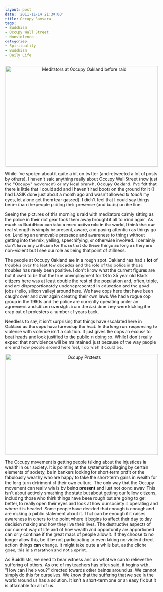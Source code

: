 ```yaml
--- 
layout: post
date: '2011-11-14 21:30:00'
title: Occupy Samsara
tags: 
- Buddhism
- Occupy Wall Street
- Nonviolence
categories:
- Spirituality
- Buddhism
- Daily Life
---
```

<p style="text-align:center"><a href="http://www.flickr.com/photos/albill/6346618120/" title="Meditators at Occupy Oakland before raid by albill, on Flickr"><img src="http://farm7.static.flickr.com/6035/6346618120_12704cd85e.jpg" width="500" height="330" alt="Meditators at Occupy Oakland before raid"></a></p>
While I've spoken about it quite a bit on twitter (and retweeted a lot of posts by others), I haven't said anything really about Occupy Wall Street (now just the "Occupy" movement) or my local branch, Occupy Oakland. I've felt that there is little that I could add and I haven't had boots on the ground for it (I had LASIK done just about a month ago and wasn't allowed to <em>touch</em> my eyes, let alone get them tear gassed). I didn't feel that I could say things better than the people putting their presence (and butts) on the line.

Seeing the pictures of this morning's raid with meditators calmly sitting as the police in their riot gear took them away brought it all to mind again. As much as Buddhists can take a more active role in the world, I think that our real strength is simply be present, aware, and paying attention as things go on. Lending an unmovable presence and awareness to things without getting into the mix, yelling, speechifying, or otherwise involved. I certainly don't have any criticism for those that do these things as long as they are non-violent but I see our role as being that point of stillness. 

The people at Occupy Oakland are in a rough spot. Oakland has had a <strong>lot</strong> of troubles over the last few decades and the role of the police in these troubles has rarely been positive. I don't know what the current figures are but it used to be that the true unemployment for 18 to 35 year old Black citizens here was at least double the rest of the population and, often, triple, and are disproportionately underrepresented in education and the good jobs (hello, silicon valley) around here. We have cops here that have been caught over and over again creating their own laws. We had a rogue cop group in the 1990s and the police are currently operating under an agreement and citizen oversight from the <em>last</em> time they were kicking the crap out of protesters a number of years back.

Needless to say, it isn't surprising that things have escalated here in Oakland as the cops have turned up the heat. In the long run, responding to violence with violence isn't a solution. It just gives the cops an excuse to beat heads and look justified to the public in doing so. While I don't really expect that nonviolence will be maintained, just because of the way people are and how people around here feel, I do wish it could be.

<p style="text-align:center"><a href="http://www.flickr.com/photos/albill/6346617578/" title="Occupy Protests by albill, on Flickr"><img src="http://farm7.static.flickr.com/6234/6346617578_98429ca3d3.jpg" width="500" height="331" alt="Occupy Protests"></a></p>

The Occupy movement is getting people talking about the injustices in wealth in our society. It is pointing at the systematic pillaging by certain elements of society, be in bankers looking for short-term profit or the fabulously wealthy who are happy to take the short-term gains in wealth for the long turn detriment of their own culture. The only way that the Occupy movement can really win is by being <strong>present</strong> and just not going away. This isn't about actively smashing the state but about getting our fellow citizens, including those who think things have been rough but are going to get better, to really open their eyes and look at how our society is operating and where it is headed. Some people have decided that enough is enough and are making a public statement about it. That can be enough if it raises awareness in others to the point where it begins to affect their day to day decision making and how they live their lives. The destructive aspects of our current way of life and of how wealth and opportunity are apportioned can only continue if the great mass of people allow it. If they choose to no longer allow this, be it by not participating or even taking nonviolent direct action, things <strong>can</strong> change. It might take quite a while but, as the cliche goes, this is a marathon and not a sprint. 

As Buddhists, we need to bear witness and do what we can to relieve the suffering of others. As one of my teachers has often said, it begins with, "How can I help you?" directed towards other beings around us. We cannot simply do this for ourselves. We know that the suffering that we see in the world around us has a solution. It isn't a short-term one or an easy fix but it is attainable for all of us.

